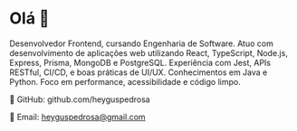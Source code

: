 # Olá 👋

Desenvolvedor Frontend, cursando Engenharia de Software. Atuo com desenvolvimento de aplicações web utilizando React, TypeScript, Node.js, Express, Prisma, MongoDB e PostgreSQL. Experiência com Jest, APIs RESTful, CI/CD, e boas práticas de UI/UX. Conhecimentos em Java e Python. Foco em performance, acessibilidade e código limpo.

🔗 GitHub: github.com/heyguspedrosa

📧 Email: heyguspedrosa@gmail.com


<!--
![Snake animation](https://github.com/edsonfsousa/edsonfsousa/blob/output/github-contribution-grid-snake.svg)

  
[![Typing SVG](https://readme-typing-svg.herokuapp.com?font=Firacode&duration=4800&vCenter=true&lines=Technology+Lover!)](https://git.io/typing-svg)

-->
